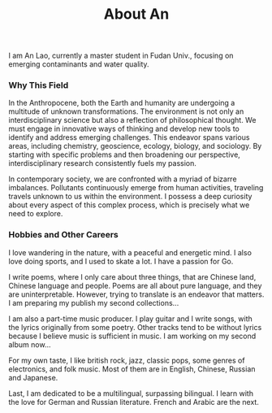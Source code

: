 ﻿---
layout: page
title: About An
permalink: /about/
---

I am An Lao, currently a master student in Fudan Univ., focusing on emerging contaminants and water quality.

### Why This Field

In the Anthropocene, both the Earth and humanity are undergoing a multitude of unknown transformations. The environment is not only an interdisciplinary science but also a reflection of philosophical thought. We must engage in innovative ways of thinking and develop new tools to identify and address emerging challenges. This endeavor spans various areas, including chemistry, geoscience, ecology, biology, and sociology. By starting with specific problems and then broadening our perspective, interdisciplinary research consistently fuels my passion.

In contemporary society, we are confronted with a myriad of bizarre imbalances. Pollutants continuously emerge from human activities, traveling travels unknown to us within the environment. I possess a deep curiosity about every aspect of this complex process, which is precisely what we need to explore.

### Hobbies and Other Careers

I love wandering in the nature, with a peaceful and energetic mind. I also love doing sports, and I used to skate a lot. I have a passion for Go.

I write poems, where I only care about three things, that are Chinese land, Chinese language and people. Poems are all about pure language, and they are uninterpretable. However, trying to translate is an endeavor that matters. I am preparing my publish my second collections...

I am also a part-time music producer. I play guitar and I write songs, with the lyrics originally from some poetry. Other tracks tend to be without lyrics because I believe music is sufficient in music. I am working on my second album now...

For my own taste, I like british rock, jazz, classic pops, some genres of electronics, and folk music. Most of them are in English, Chinese, Russian and Japanese.

Last, I am dedicated to be a multilingual, surpassing bilingual. I learn with the love for German and Russian literature. French and Arabic are the next. 